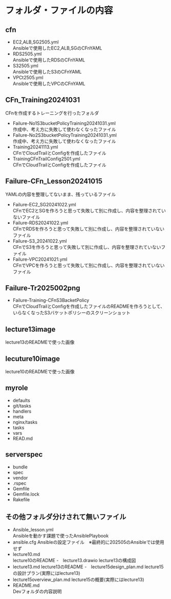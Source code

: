 # フォルダ・ファイルの内容

## cfn
- EC2,ALB,SG2505.yml  
Ansibleで使用したEC2,ALB,SGのCFnYAML
- RDS2505.yml  
Ansibleで使用したRDSのCFnYAML
- S32505.yml  
Ansibleで使用したS3のCFnYAML
- VPCt2505.yml  
Ansibleで使用したVPCのCFnYAML

## CFn_Training20241031  
CFnを作成するトレーニングを行ったフォルダ
- Failure-No1S3bucketPolicyTraining20241031.yml   
作成中、考え方に失敗して使わなくなったファイル
- Failure-No2S3bucketPolicyTraining20241031.yml  
作成中、考え方に失敗して使わなくなったファイル
- Training20241113.yml  
CFnでCloudTrailとConfigを作成したファイル
- TrainingCFnTrailConfig2501.yml    
CFnでCloudTrailとConfigを作成したファイル

## Failure-CFn_Lesson20241015  
YAMLの内容を整理してないまま、残っているファイル
- Failure-EC2_SG20241022.yml  
CFnでEC2とSGを作ろうと思って失敗して別に作成し、内容を整理されていないファイル
- Failure-RDS20241022.yml  
CFnでRDSを作ろうと思って失敗して別に作成し、内容を整理されていないファイル
- Failure-S3_20241022.yml  
CFnでS3を作ろうと思って失敗して別に作成し、内容を整理されていないファイル
- Failure-VPC20241021.yml  
CFnでVPCを作ろうと思って失敗して別に作成し、内容を整理されていないファイル

## Failure-Tr2025002png
- Failure-Training-CFnS3BacketPolicy    
CFnでCloudTrailとConfigを作成したファイルのREADMEを作ろうとして、いらなくなったS3バケットポリシーのスクリーンショット  

## lecture13image
lecture13のREADMEで使った画像

## lecuture10image  
lecture10のREADMEで使った画像  

## myrole
- defaults
- git/tasks
- handlers
- meta
- nginx/tasks
- tasks
- vars
- READ.md

## serverspec
- bundle
- spec
- vendor
- .rspec
- Gemfile
- Gemfile.lock
- Rakefile

## その他フォルダ分けされて無いファイル
- Ansible_lesson.yml  
Ansibleを動かす課題で使ったAnsiblePlaybook
- ansible.cfg
Ansibleの設定ファイル　※最終的に202505のAnsibleでは使用せず
- lecture10.md  
lecture10のREADME
-　lecture13.drawio
lecture13の構成図
- lecture13.md
lecture13のREADME
-　lecture15design_plan.md
lecture15の設計プラン(実際にはlecture13)
- lecture15overview_plan.md
lecture15の概要(実際にはlecture13)
- README.md  
Devフォルダの内容説明
